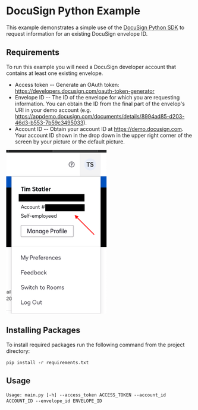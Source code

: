 # DocuSign Python Example

This example demonstrates a simple use of the [DocuSign Python SDK](https://github.com/docusign/docusign-python-client) to request information for an existing DocuSign envelope ID.

## Requirements

To run this example you will need a DocuSign developer account that contains at least one
existing envelope.

* Access token -- Generate an OAuth token:  https://developers.docusign.com/oauth-token-generator
* Envelope ID -- The ID of the envelope for which you are requesting information. You can obtain the ID from the final part of the envelop's URI in your demo account (e.g. https://appdemo.docusign.com/documents/details/8994ad85-d203-46d3-b553-7b59c3495033).
* Account ID --  Obtain your account ID at https://demo.docusign.com. Your account ID shown in the drop down in the upper right corner of the screen by your picture or the default picture.

![](account_id.png)

## Installing Packages

To install required packages run the following command from the project directory:

```
pip install -r requirements.txt
```

## Usage

```
Usage: main.py [-h] --access_token ACCESS_TOKEN --account_id ACCOUNT_ID --envelope_id ENVELOPE_ID
```


